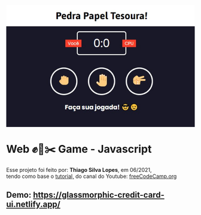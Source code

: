 <!---->
<div align="center">
<img src="./ReadMeFiles/app.jpg" align="center">
</div>

# Web ✊📃✂️ Game - Javascript

<p>Esse projeto foi feito por: <strong>Thiago Silva Lopes</strong>, em 06/2021,</br>
tendo como base o <a href="https://www.youtube.com/watch?v=jaVNP3nIAv0">tutorial,</a> do canal do Youtube: 
<a href="https://www.youtube.com/channel/UC8butISFwT-Wl7EV0hUK0BQ">freeCodeCamp.org</a>

## Demo: https://glassmorphic-credit-card-ui.netlify.app/
